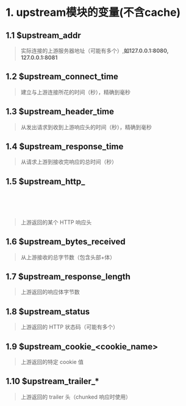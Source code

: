 
# 1. upstream模块的变量(不含cache)

## 1.1 $upstream_addr
> 实际连接的上游服务器地址（可能有多个）,**如127.0.0.1:8080, 127.0.0.1:8081**

## 1.2 $upstream_connect_time
> 建立与上游连接所花的时间（秒），精确到毫秒

## 1.3 $upstream_header_time
> 从发出请求到收到上游响应头的时间（秒），精确到毫秒

## 1.4 $upstream_response_time
> 从请求上游到接收完响应的总时间（秒）

## 1.5 $upstream_http_<header>
> 上游返回的某个 HTTP 响应头

## 1.6 $upstream_bytes_received
> 从上游接收的总字节数（包含头部+体）

## 1.7 $upstream_response_length
> 上游返回的响应体字节数

## 1.8 $upstream_status
> 上游返回的 HTTP 状态码（可能有多个）

## 1.9 $upstream_cookie_<cookie_name>
> 上游返回的特定 cookie 值

## 1.10 $upstream_trailer_*
> 上游返回的 trailer 头（chunked 响应时使用）









